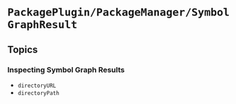 # ``PackagePlugin/PackageManager/SymbolGraphResult``

## Topics

### Inspecting Symbol Graph Results

- ``directoryURL``
- ``directoryPath``
